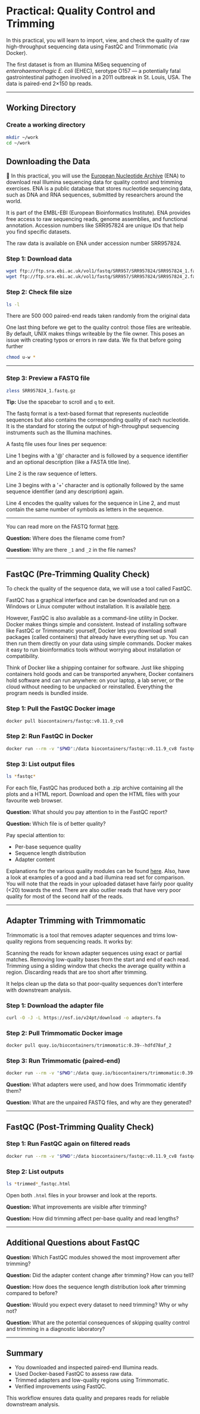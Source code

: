 # Practical: Quality Control and Trimming

In this practical, you will learn to import, view, and check the quality of raw high-throughput sequencing data using FastQC and Trimmomatic (via Docker).

The first dataset is from an Illumina MiSeq sequencing of *enterohaemorrhagic E. coli* (EHEC), serotype O157 — a potentially fatal gastrointestinal pathogen involved in a 2011 outbreak in St. Louis, USA. The data is paired-end 2×150 bp reads.

---

## Working Directory

### Create a working directory

```bash
mkdir ~/work
cd ~/work
```
## Downloading the Data

🧪 In this practical, you will use the [European Nucleotide Archive](https://www.ebi.ac.uk/ena/browser/home) (ENA) to download real Illumina sequencing data for quality control and trimming exercises. ENA is a public database that stores nucleotide sequencing data, such as DNA and RNA sequences, submitted by researchers around the world.

It is part of the EMBL-EBI (European Bioinformatics Institute). ENA provides free access to raw sequencing reads, genome assemblies, and functional annotation. Accession numbers like SRR957824 are unique IDs that help you find specific datasets.

The raw data is available on ENA under accession number SRR957824. 

### Step 1: Download data

```bash
wget ftp://ftp.sra.ebi.ac.uk/vol1/fastq/SRR957/SRR957824/SRR957824_1.fastq.gz
wget ftp://ftp.sra.ebi.ac.uk/vol1/fastq/SRR957/SRR957824/SRR957824_2.fastq.gz
```

### Step 2: Check file size

```bash
ls -l
```
There are 500 000 paired-end reads taken randomly from the original data

One last thing before we get to the quality control: those files are writeable. By default, UNIX makes things writeable by the file owner. This poses an issue with creating typos or errors in raw data. We fix that before going further

```bash
chmod u-w *
```
---

### Step 3: Preview a FASTQ file

```bash
zless SRR957824_1.fastq.gz
```

**Tip:** Use the spacebar to scroll and `q` to exit.

The fastq format is a text-based format that represents nucleotide sequences but also contains the corresponding quality of each nucleotide. It is the standard for storing the output of high-throughput sequencing instruments such as the Illumina machines.

A fastq file uses four lines per sequence:

Line 1 begins with a '@' character and is followed by a sequence identifier and an optional description (like a FASTA title line).

Line 2 is the raw sequence of letters.

Line 3 begins with a '+' character and is optionally followed by the same sequence identifier (and any description) again.

Line 4 encodes the quality values for the sequence in Line 2, and must contain the same number of symbols as letters in the sequence.

---

You can read more on the FASTQ format [here](https://www.hadriengourle.com/tutorials/file_formats/).

**Question:** Where does the filename come from?

**Question:** Why are there `_1` and `_2` in the file names?

---

## FastQC (Pre-Trimming Quality Check)

To check the quality of the sequence data, we will use a tool called FastQC.

FastQC has a graphical interface and can be downloaded and run on a Windows or Linux computer without installation. It is available [here](https://www.bioinformatics.babraham.ac.uk/projects/fastqc/).

However, FastQC is also available as a command-line utility in Docker. Docker makes things simple and consistent. Instead of installing software like FastQC or Trimmomatic yourself, Docker lets you download small packages (called containers) that already have everything set up. You can then run them directly on your data using simple commands. Docker makes it easy to run bioinformatics tools without worrying about installation or compatibility.

Think of Docker like a shipping container for software. Just like shipping containers hold goods and can be transported anywhere, Docker containers hold software and can run anywhere: on your laptop, a lab server, or the cloud without needing to be unpacked or reinstalled. Everything the program needs is bundled inside. 

### Step 1: Pull the FastQC Docker image
```bash
docker pull biocontainers/fastqc:v0.11.9_cv8
```

### Step 2: Run FastQC in Docker
```bash
docker run --rm -v "$PWD":/data biocontainers/fastqc:v0.11.9_cv8 fastqc /data/SRR957824_1.fastq.gz /data/SRR957824_2.fastq.gz
```

### Step 3: List output files
```bash
ls *fastqc*
```
For each file, FastQC has produced both a .zip archive containing all the plots and a HTML report.
Download and open the HTML files with your favourite web browser.




**Question:** What should you pay attention to in the FastQC report?



**Question:** Which file is of better quality?


Pay special attention to:
- Per-base sequence quality
- Sequence length distribution
- Adapter content
  
Explanations for the various quality modules can be found [here](https://www.bioinformatics.babraham.ac.uk/projects/fastqc/Help/3%20Analysis%20Modules/). Also, have a look at examples of a good and a bad illumina read set for comparison.
You will note that the reads in your uploaded dataset have fairly poor quality (<20) towards the end. There are also outlier reads that have very poor quality for most of the second half of the reads.

---

## Adapter Trimming with Trimmomatic

Trimmomatic is a tool that removes adapter sequences and trims low-quality regions from sequencing reads. It works by:

Scanning the reads for known adapter sequences using exact or partial matches.
Removing low-quality bases from the start and end of each read.
Trimming using a sliding window that checks the average quality within a region.
Discarding reads that are too short after trimming.

It helps clean up the data so that poor-quality sequences don't interfere with downstream analysis.

### Step 1: Download the adapter file
```bash
curl -O -J -L https://osf.io/v24pt/download -o adapters.fa
```

### Step 2: Pull Trimmomatic Docker image
```bash
docker pull quay.io/biocontainers/trimmomatic:0.39--hdfd78af_2
```

### Step 3: Run Trimmomatic (paired-end)
```bash
docker run --rm -v "$PWD":/data quay.io/biocontainers/trimmomatic:0.39--hdfd78af_2 trimmomatic PE -phred33   /data/SRR957824_1.fastq.gz /data/SRR957824_2.fastq.gz   /data/trimmed_1.fastq /data/trimmed_1_unpaired.fastq   /data/trimmed_2.fastq /data/trimmed_2_unpaired.fastq   ILLUMINACLIP:/data/adapters.fasta:2:30:10   LEADING:3 TRAILING:3 SLIDINGWINDOW:4:15 MINLEN:36
```

**Question:** What adapters were used, and how does Trimmomatic identify them?



**Question:** What are the unpaired FASTQ files, and why are they generated?



---

## FastQC (Post-Trimming Quality Check)

### Step 1: Run FastQC again on filtered reads
```bash
docker run --rm -v "$PWD":/data biocontainers/fastqc:v0.11.9_cv8 fastqc /data/trimmed_1.fastq /data/trimmed_2.fastq
```

### Step 2: List outputs
```bash
ls *trimmed*_fastqc.html
```

Open both `.html` files in your browser and look at the reports.

**Question:** What improvements are visible after trimming?



**Question:** How did trimming affect per-base quality and read lengths?


---
## Additional Questions about FastQC

**Question:** Which FastQC modules showed the most improvement after trimming?


**Question:** Did the adapter content change after trimming? How can you tell?



**Question:** How does the sequence length distribution look after trimming compared to before?



**Question:** Would you expect every dataset to need trimming? Why or why not?



**Question:** What are the potential consequences of skipping quality control and trimming in a diagnostic laboratory?



---

## Summary
- You downloaded and inspected paired-end Illumina reads.
- Used Docker-based FastQC to assess raw data.
- Trimmed adapters and low-quality regions using Trimmomatic.
- Verified improvements using FastQC.

This workflow ensures data quality and prepares reads for reliable downstream analysis.

